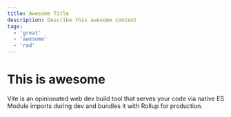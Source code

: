 ```yaml
---
title: Awesome Title
description: Describe this awesome content
tags:
  - 'great'
  - 'awesome'
  - 'rad'
---
```


# This is awesome

Vite is an opinionated web dev build tool that serves your code via native ES Module imports during dev and bundles it with Rollup for production.
